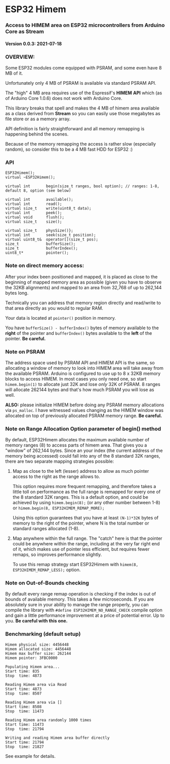 # ESP32 Himem
### Access to HIMEM area on ESP32 microcontrollers from Arduino Core as Stream
#### Version 0.0.3: 2021-07-18 

### OVERVIEW:
Some ESP32 modules come equipped with PSRAM, and some even have 8 MB of it.

Unfortunately only 4 MB of PSRAM is available via standard PSRAM API.

The "high" 4 MB area requires use of the Espressif's **HIMEM** **API** which (as of Arduino Core 1.0.6) does not work with Arduino Core.

This library breaks that spell and makes the 4 MB of himem area available as a class derived from **Stream** so you can easily use those megabytes as file store or as a memory array. 

API definition is fairly straightforward and all memory remapping is happening behind the scenes. 

Because of the memory remapping the access is rather slow (especially random), so consider this to be a 4 MB fast HDD for ESP32 :)



### API

    ESP32Himem();
    virtual ~ESP32Himem();
      
    virtual int       begin(size_t ranges, bool option); // ranges: 1-8, default 8, option (see below)
    
    virtual int       available();
    virtual int       read();
    virtual size_t    write(uint8_t data);
    virtual int       peek();
    virtual void      flush();
    virtual size_t    size();
    
    virtual size_t    physSize()};
    virtual int       seek(size_t position);
    virtual uint8_t&  operator[](size_t pos);
    size_t            bufferSize();
    size_t            bufferIndex();
    uint8_t*          pointer();


### Note on direct memory access:

After your index been positioned and mapped, it is placed as close to the beginning of mapped memory area as possible (given you have to observe the 32KB alignments) and mapped to an area from 32,768 of up to 262,144 bytes long.

Technically you can address that memory region directly and read/write to that area directly as you would to regular RAM.

Your data is located at `pointer()` position in memory.

You have `bufferSize() - bufferIndex()` bytes of memory available to the **right** of the pointer and `bufferIndex()` bytes available to the **left** of the pointer. **Be careful.** 


### Note on PSRAM

The address space used by PSRAM API and HIMEM API is the same, so allocating a window of memory to look into HIMEM area will take away from the available PSRAM. Arduino is configured to use up to 8 x 32KB memory blocks to access HIMEM. In most cases you only need one, so start `himem.begin(1)` to allocate just 32K and lose *only* 32K of PSRAM. 8 ranges will allocate 262144 bytes and that's how much PSRAM you will lose as well. 

**ALSO:** please initialize HIMEM before doing any PSRAM memory allocations via `ps_malloc`. I have witnessed values changing as the HIMEM window was allocated on top of previously allocated PSRAM memory range. **Be careful.** 

### Note on Range Allocation Option parameter of begin() method

By default, ESP32Himem allocates the maximum available number of memory ranges (8) to access parts of himem area. That gives you a "window" of 262,144 bytes. Since an your index (the current address of the memory being accessed) could fall into any of the 8 standard 32K ranges, there are two separate mapping strategies possible:

1. Map as close to the left (lesser) address to allow as much pointer access to the right as the range allows to.

   This option requires more frequent remapping, and therefore takes a little toll on performance as the full range is remapped for every one of the 8 standard 32K ranges. This is a default option, and could be achieved by using `himem.begin(8);` (or any other number between 1-8) or `himem.begin(8, ESP32HIMEM_REMAP_MORE);`

   Using this option guarantees that you have at least `(N-1)*32K` bytes of memory to the right of the pointer, where N is the total number or standard ranges allocated (1-8). 

2. Map anywhere within the full range. The "catch" here is that the pointer could be anywhere within the range, including at the very far right end of it, which makes use of pointer less efficient, but requires fewer remaps, so improves performance slightly. 

   To use this remap strategy start ESP32Himem with `himem(8, ESP32HIMEM_REMAP_LESS);` option.
   

### Note on Out-of-Bounds checking

By default every range remap operation is checking if the index is out of bounds of available memory. This takes a few microseconds. If you are absolutely sure in your ability to manage the range properly, you can compile the library with
`#define ESP32HIMEM_NO_RANGE_CHECK` compile option and gain a little performance improvement at a price of potential error. Up to you. **Be careful with this one.** 

### Benchmarking (default setup)

```
Himem physical size: 4456448
Himem allocated size: 4456448
Himem max buffer size: 262144
Himem pointer: 3FBC0000

Populating Himem area... 
Start time: 835
Stop  time: 4873

Reading Himem area via Read 
Start time: 4873
Stop  time: 8507

Reading Himem area via [] 
Start time: 8508
Stop  time: 11473

Reading Himem area randomly 1000 times 
Start time: 11473
Stop  time: 21794

Writing and reading Himem area buffer directly 
Start time: 21794
Stop  time: 21827
```

See example for details. 